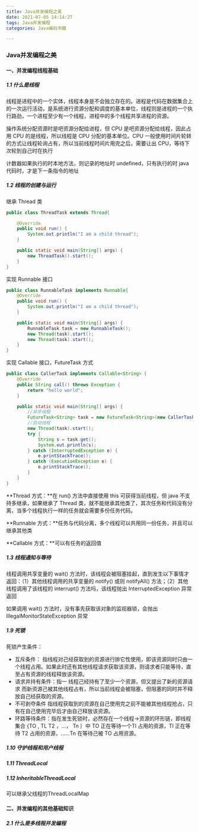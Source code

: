```yaml
---
title: Java并发编程之美
date: 2021-07-05 14:14:27
tags: Java并发编程
categories: Java编码书籍

---
```


### Java并发编程之美

#### 一、并发编程线程基础

##### 1.1 什么是线程

线程是进程中的一个实体，线程本身是不会独立存在的。进程是代码在数据集合上的一次运行活动，是系统进行资源分配和调度的基本单位，线程则是进程的一个执行路劲，一个进程至少有一个线程，进程中的多个线程共享进程的资源。

操作系统分配资源时是吧资源分配给进程，但 CPU 是吧资源分配给线程，因此占用 CPU 的是线程，所以线程是 CPU 分配的基本单位。CPU 一般使用时间片轮转的方式让线程轮询占有，所以当前线程时间片用完之后，需要让出 CPU，等待下次轮到自己时在执行

计数器如果执行的时本地方法，则记录的地址时 undefined，只有执行的时 java 代码时，才是下一条指令的地址

##### 1.2 线程的创建与运行

继承 Thread 类

```java
public class ThreadTask extends Thread{

    @Override
    public void run() {
        System.out.println("I am a child thread");
    }

    public static void main(String[] args) {
        new ThreadTask().start();
    }
}
```

实现 Runnable 接口

```java
public class RunnableTask implements Runnable{
    @Override
    public void run() {
        System.out.println("I am a child thread");
    }

    public static void main(String[] args) {
        RunnableTask task = new RunnableTask();
        new Thread(task).start();
        new Thread(task).start();
    }
}
```

实现 Callable 接口，FutureTask 方式

```java
public class CallerTask implements Callable<String> {
    @Override
    public String call() throws Exception {
        return "hello world";
    }

    public static void main(String[] args) {
        //异步线程
        FutureTask<String> task = new FutureTask<String>(new CallerTask());
        //启动线程
        new Thread(task).start();
        try {
            String s = task.get();
            System.out.println(s);
        } catch (InterruptedException e) {
            e.printStackTrace();
        } catch (ExecutionException e) {
            e.printStackTrace();
        }
    }
}
```

**Thread 方式：**在 run() 方法中直接使用 this 可获得当前线程，但 java 不支持多继承，如果继承了 Thread 类，就不能继承其他类了，其次任务和代码没有分离，当多个线程执行一样的任务就会需要多份任务代码。

**Runnable 方式：**任务与代码分离，多个线程可以共用同一份任务，并且可以继承其他类

**Callable 方式：**可以有任务的返回值

##### 1.3 线程通知与等待

线程调用共享变量的 wait() 方法时，该线程会被阻塞挂起，直到发生以下事情才返回：（1）其他线程调用的共享变量的 notify() 或则 notifyAll() 方法；（2）其他线程调用了该线程的 interrupt() 方法吗，该线程抛出 InterruptedException 异常返回

如果调用 wait() 方法时，没有事先获取该对象的监视器锁，会抛出 IllegalMonitorStateException 异常

##### 1.9 死锁

死锁产生条件：

- 互斥条件： 指线程对己经获取到的资源进行排它性使用，即该资源同时只由一个线程占用。如果此时还有其他线程请求获取该资源，则请求者只能等待，直至占有资源的线程释放该资源。
- 请求并持有条件：指一 线程己经持有了至少一个资源，但又提出了新的资源请求 而新资源己被其他线程占有，所以当前线程会被阻塞，但阻塞的同时并不释放自己经获取的资源。
- 不可剥夺条件 指线程获取到的资源在自己使用完之前不能被其他线程抢占，只有在自己使用完毕后才由自己释放该资源。
- 环路等待条件：指在发生死锁时，必然存在一个线程→资源的环形链，即线程集合 {TO , TL T2 ，…， Tn ｝中 TO 正在等待一个Tl 占用的资源，Tl 正在等待 T2 占用的资源，……Tn 在等待己被 TO 占用资源。

##### 1.10 守护线程和用户线程

##### 1.11 ThreadLocal

##### 1.12 InheritableThreadLocal

可以继承父线程的ThreadLocalMap

#### 二、并发编程的其他基础知识

##### 2.1 什么是多线程并发编程



